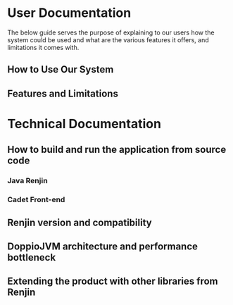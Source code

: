 # User Documentation
The below guide serves the purpose of explaining to our users how the system could be used and what are the various features it offers, and limitations it comes with. 

## How to Use Our System


## Features and Limitations


# Technical Documentation



## How to build and run the application from source code  

### Java Renjin

### Cadet Front-end

## Renjin version and compatibility  


## DoppioJVM architecture and performance bottleneck  


## Extending the product with other libraries from Renjin
